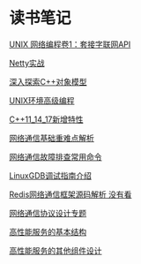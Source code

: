 **读书笔记**
===
[UNIX 网络编程卷1：套接字联网API](https://github.com/834810071/note/blob/master/UNIXNetworkProgramming/README.md)   

[Netty实战](https://github.com/834810071/note/blob/master/NettyInAction/README.md)

[深入探索C++对象模型](https://github.com/834810071/note/blob/master/InsideTheC++ObjectModel/README.md)

[UNIX环境高级编程](https://github.com/834810071/note/blob/master/APUE/README.md)

[C++11_14_17新增特性](https://github.com/834810071/note/blob/master/c%2B%2B11_14_17%E6%96%B0%E5%A2%9E%E7%89%B9%E6%80%A7/%E7%9B%AE%E5%BD%95.md)

[网络通信基础重难点解析](https://github.com/834810071/note/blob/master/%E7%BD%91%E7%BB%9C%E9%80%9A%E4%BF%A1%E5%9F%BA%E7%A1%80%E9%87%8D%E9%9A%BE%E7%82%B9%E8%A7%A3%E6%9E%90/%E7%9B%AE%E5%BD%95.md)

[网络通信故障排查常用命令](https://github.com/834810071/note/blob/master/%E7%BD%91%E7%BB%9C%E9%80%9A%E4%BF%A1%E6%95%85%E9%9A%9C%E6%8E%92%E6%9F%A5%E5%B8%B8%E7%94%A8%E5%91%BD%E4%BB%A4/%E7%9B%AE%E5%BD%95.md)

[LinuxGDB调试指南介绍](https://github.com/834810071/note/blob/master/LinuxGDB%E8%B0%83%E8%AF%95%E6%8C%87%E5%8D%97%E4%BB%8B%E7%BB%8D/%E7%9B%AE%E5%BD%95.md)

[Redis网络通信框架源码解析 没有看](https://github.com/834810071/note/blob/master/Redis%E7%BD%91%E7%BB%9C%E9%80%9A%E4%BF%A1%E6%A1%86%E6%9E%B6%E6%BA%90%E7%A0%81%E8%A7%A3%E6%9E%90/%E7%9B%AE%E5%BD%95.md)

[网络通信协议设计专题](https://github.com/834810071/note/blob/master/%E7%BD%91%E7%BB%9C%E9%80%9A%E4%BF%A1%E5%8D%8F%E8%AE%AE%E8%AE%BE%E8%AE%A1%E4%B8%93%E9%A2%98/%E7%9B%AE%E5%BD%95.md)

[高性能服务的基本结构](https://github.com/834810071/note/blob/master/%E9%AB%98%E6%80%A7%E8%83%BD%E6%9C%8D%E5%8A%A1%E7%9A%84%E5%9F%BA%E6%9C%AC%E7%BB%93%E6%9E%84/%E7%9B%AE%E5%BD%95.md)

[高性能服务的其他组件设计]()